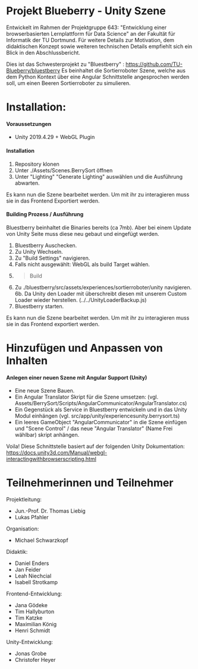 # Projekt Blueberry - Unity Szene

Entwickelt im Rahmen der Projektgruppe 643: 
"Entwicklung einer browserbasierten Lernplattform für Data Science" an der Fakultät für Informatik der TU Dortmund. Für weitere Details zur Motivation, dem didaktischen Konzept sowie weiteren technischen Details empfiehlt sich ein Blick in den Abschlussbericht.

Dies ist das Schwesterprojekt zu "Bluestberry" : https://github.com/TU-Blueberry/bluestberry
Es beinhaltet die Sortierroboter Szene, welche aus dem Python Kontext über eine Angular Schnittstelle angesprochen werden soll, um einen Beeren Sortierroboter zu simulieren.

# Installation:
#### Voraussetzungen
-  Unity 2019.4.29 + WebGL Plugin

#### Installation
1. Repository klonen
2. Unter ./Assets/Scenes.BerrySort öffnen
3. Unter "Lighting" "Generate Lighting" auswählen und die Ausführung abwarten.

Es kann nun die Szene bearbeitet werden.
Um mit ihr zu interagieren muss sie in das Frontend Exportiert werden.

#### Building Prozess / Ausführung
Bluestberry beinhaltet die Binaries bereits (ca 7mb). Aber bei einem Update von Unity Seite muss diese neu gebaut und eingefügt werden.

1. Bluestberry Auschecken.
2. Zu Unity Wechseln.
3. Zu "Build Settings" navigieren.
4. Falls nicht ausgewählt: WebGL als build Target wählen.
5. > Build
6. Zu ./bluestberry/src/assets/experiences/sortierroboter/unity navigieren.
  6b. Da Unity den Loader mit überschreibt diesen mit unserem Custom Loader wieder herstellen. (../../UnityLoaderBackup.js)
7. Bluestberry starten.

Es kann nun die Szene bearbeitet werden.
Um mit ihr zu interagieren muss sie in das Frontend exportiert werden.


# Hinzufügen und Anpassen von Inhalten
#### Anlegen einer neuen Szene mit Angular Support (Unity)
- Eine neue Szene Bauen.
- Ein Angular Translator Skript für die Szene umsetzen: (vgl. Assets/BerrySort/Scripts/AngularCommunicator/AngularTranslator.cs)
- Ein Gegenstück als Service in Bluestberry entwickeln und in das Unity Modul einhängen (vgl. src/app/unity/experiencesunity.berrysort.ts)
- Ein leeres GameObject "AngularCommunicator" in die Szene einfügen und "Scene Control" / das neue "Angular Translator" (Name Frei wählbar) skript anhängen.

Voila! Diese Schnittstelle basiert auf der folgenden Unity Dokumentation:
https://docs.unity3d.com/Manual/webgl-interactingwithbrowserscripting.html

# Teilnehmerinnen und Teilnehmer
Projektleitung: 
  - Jun.-Prof. Dr. Thomas Liebig
  - Lukas Pfahler  

Organisation:
  - Michael Schwarzkopf

Didaktik: 
  - Daniel Enders
  - Jan Feider
  - Leah Niechcial
  - Isabell Strotkamp

Frontend-Entwicklung: 
  - Jana Gödeke
  - Tim Hallyburton
  - Tim Katzke
  - Maximilian König
  - Henri Schmidt
  
Unity-Entwicklung:
  - Jonas Grobe
  - Christofer Heyer 
